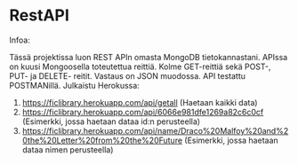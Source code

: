 # RestAPI

Infoa:

Tässä projektissa luon REST APIn omasta MongoDB tietokannastani.
APIssa on kuusi Mongoosella toteutettua reittiä. Kolme GET-reittiä sekä POST-, PUT- ja DELETE- reitit.
Vastaus on JSON muodossa.
API testattu POSTMANillä.
Julkaistu Herokussa:
1. https://ficlibrary.herokuapp.com/api/getall (Haetaan kaikki data)
2. https://ficlibrary.herokuapp.com/api/6066e981dfe1269a82c6c0cf (Esimerkki, jossa haetaan dataa id:n perusteella)
3. https://ficlibrary.herokuapp.com/api/name/Draco%20Malfoy%20and%20the%20Letter%20from%20the%20Future (Esimerkki, jossa haetaan dataa nimen perusteella)

